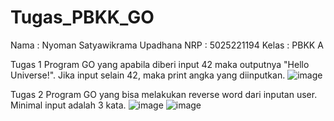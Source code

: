 # Tugas_PBKK_GO

Nama   : Nyoman Satyawikrama Upadhana
NRP    : 5025221194
Kelas  : PBKK A

Tugas 1 
Program GO yang apabila diberi input 42 maka outputnya "Hello Universe!". Jika input selain 42, maka print angka yang diinputkan.
![image](https://github.com/user-attachments/assets/4e8dbe7a-1b6a-4be7-83db-e576a88a0ce5)

Tugas 2
Program GO yang bisa melakukan reverse word dari inputan user. Minimal input adalah 3 kata.
![image](https://github.com/user-attachments/assets/724b4d45-93c2-455f-b47e-1bd912a47a6e)
![image](https://github.com/user-attachments/assets/3b91fda6-e1b6-4d9c-a350-0565025f3ff0)
